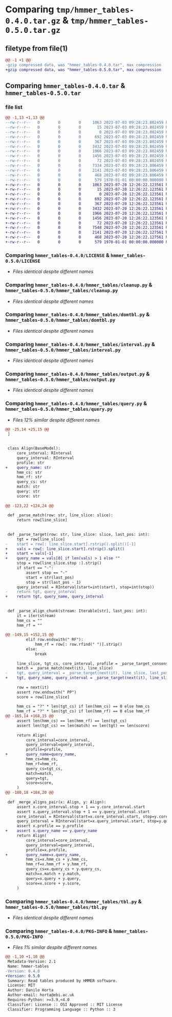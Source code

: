 # Comparing `tmp/hmmer_tables-0.4.0.tar.gz` & `tmp/hmmer_tables-0.5.0.tar.gz`

## filetype from file(1)

```diff
@@ -1 +1 @@
-gzip compressed data, was "hmmer_tables-0.4.0.tar", max compression
+gzip compressed data, was "hmmer_tables-0.5.0.tar", max compression
```

## Comparing `hmmer_tables-0.4.0.tar` & `hmmer_tables-0.5.0.tar`

### file list

```diff
@@ -1,13 +1,13 @@
--rw-r--r--   0        0        0     1063 2023-07-03 09:28:23.802459 hmmer_tables-0.4.0/LICENSE
--rw-r--r--   0        0        0       15 2023-07-03 09:28:23.802459 hmmer_tables-0.4.0/README.md
--rw-r--r--   0        0        0        0 2023-07-03 09:28:23.802459 hmmer_tables-0.4.0/hmmer_tables/__init__.py
--rw-r--r--   0        0        0      692 2023-07-03 09:28:23.802459 hmmer_tables-0.4.0/hmmer_tables/cleanup.py
--rw-r--r--   0        0        0      367 2023-07-03 09:28:23.802459 hmmer_tables-0.4.0/hmmer_tables/csv_iter.py
--rw-r--r--   0        0        0     3432 2023-07-03 09:28:23.802459 hmmer_tables-0.4.0/hmmer_tables/domtbl.py
--rw-r--r--   0        0        0     1966 2023-07-03 09:28:23.802459 hmmer_tables-0.4.0/hmmer_tables/interval.py
--rw-r--r--   0        0        0     1456 2023-07-03 09:28:23.802459 hmmer_tables-0.4.0/hmmer_tables/output.py
--rw-r--r--   0        0        0       72 2023-07-03 09:28:23.802459 hmmer_tables-0.4.0/hmmer_tables/path_like.py
--rw-r--r--   0        0        0     7334 2023-07-03 09:28:23.806459 hmmer_tables-0.4.0/hmmer_tables/query.py
--rw-r--r--   0        0        0     2141 2023-07-03 09:28:23.806459 hmmer_tables-0.4.0/hmmer_tables/tbl.py
--rw-r--r--   0        0        0      468 2023-07-03 09:28:23.806459 hmmer_tables-0.4.0/pyproject.toml
--rw-r--r--   0        0        0      579 1970-01-01 00:00:00.000000 hmmer_tables-0.4.0/PKG-INFO
+-rw-r--r--   0        0        0     1063 2023-07-20 12:26:22.123561 hmmer_tables-0.5.0/LICENSE
+-rw-r--r--   0        0        0       15 2023-07-20 12:26:22.123561 hmmer_tables-0.5.0/README.md
+-rw-r--r--   0        0        0        0 2023-07-20 12:26:22.123561 hmmer_tables-0.5.0/hmmer_tables/__init__.py
+-rw-r--r--   0        0        0      692 2023-07-20 12:26:22.123561 hmmer_tables-0.5.0/hmmer_tables/cleanup.py
+-rw-r--r--   0        0        0      367 2023-07-20 12:26:22.123561 hmmer_tables-0.5.0/hmmer_tables/csv_iter.py
+-rw-r--r--   0        0        0     3432 2023-07-20 12:26:22.123561 hmmer_tables-0.5.0/hmmer_tables/domtbl.py
+-rw-r--r--   0        0        0     1966 2023-07-20 12:26:22.123561 hmmer_tables-0.5.0/hmmer_tables/interval.py
+-rw-r--r--   0        0        0     1456 2023-07-20 12:26:22.123561 hmmer_tables-0.5.0/hmmer_tables/output.py
+-rw-r--r--   0        0        0       72 2023-07-20 12:26:22.123561 hmmer_tables-0.5.0/hmmer_tables/path_like.py
+-rw-r--r--   0        0        0     7548 2023-07-20 12:26:22.123561 hmmer_tables-0.5.0/hmmer_tables/query.py
+-rw-r--r--   0        0        0     2141 2023-07-20 12:26:22.127561 hmmer_tables-0.5.0/hmmer_tables/tbl.py
+-rw-r--r--   0        0        0      468 2023-07-20 12:26:22.127561 hmmer_tables-0.5.0/pyproject.toml
+-rw-r--r--   0        0        0      579 1970-01-01 00:00:00.000000 hmmer_tables-0.5.0/PKG-INFO
```

### Comparing `hmmer_tables-0.4.0/LICENSE` & `hmmer_tables-0.5.0/LICENSE`

 * *Files identical despite different names*

### Comparing `hmmer_tables-0.4.0/hmmer_tables/cleanup.py` & `hmmer_tables-0.5.0/hmmer_tables/cleanup.py`

 * *Files identical despite different names*

### Comparing `hmmer_tables-0.4.0/hmmer_tables/domtbl.py` & `hmmer_tables-0.5.0/hmmer_tables/domtbl.py`

 * *Files identical despite different names*

### Comparing `hmmer_tables-0.4.0/hmmer_tables/interval.py` & `hmmer_tables-0.5.0/hmmer_tables/interval.py`

 * *Files identical despite different names*

### Comparing `hmmer_tables-0.4.0/hmmer_tables/output.py` & `hmmer_tables-0.5.0/hmmer_tables/output.py`

 * *Files identical despite different names*

### Comparing `hmmer_tables-0.4.0/hmmer_tables/query.py` & `hmmer_tables-0.5.0/hmmer_tables/query.py`

 * *Files 12% similar despite different names*

```diff
@@ -25,14 +25,15 @@
 ]
 
 
 class Align(BaseModel):
     core_interval: RInterval
     query_interval: RInterval
     profile: str
+    query_name: str
     hmm_cs: str
     hmm_rf: str
     query_cs: str
     match: str
     query: str
     score: str
 
@@ -123,22 +124,24 @@
 
 def _parse_match(row: str, line_slice: slice):
     return row[line_slice]
 
 
 def _parse_target(row: str, line_slice: slice, last_pos: int):
     tgt = row[line_slice]
-    start = row[: line_slice.start].rstrip().split()[-1]
+    vals = row[: line_slice.start].rstrip().split()
+    start = vals[-1]
+    query_name = vals[0] if len(vals) > 1 else ""
     stop = row[line_slice.stop :].strip()
     if start == "-":
         assert stop == "-"
         start = str(last_pos)
         stop = str(last_pos - 1)
     query_interval = RInterval(start=int(start), stop=int(stop))
-    return tgt, query_interval
+    return tgt, query_name, query_interval
 
 
 def _parse_align_chunk(stream: Iterable[str], last_pos: int):
     it = iter(stream)
     hmm_cs = ""
     hmm_rf = ""
 
@@ -149,15 +152,15 @@
         elif row.endswith(" RF"):
             hmm_rf = row[: row.rfind(" ")].strip()
         else:
             break
 
     line_slice, tgt_cs, core_interval, profile = _parse_target_consensus(row)
     match = _parse_match(next(it), line_slice)
-    tgt, query_interval = _parse_target(next(it), line_slice, last_pos)
+    tgt, query_name, query_interval = _parse_target(next(it), line_slice, last_pos)
 
     row = next(it)
     assert row.endswith(" PP")
     score = row[line_slice]
 
     hmm_cs = "?" * len(tgt_cs) if len(hmm_cs) == 0 else hmm_cs
     hmm_rf = "?" * len(tgt_cs) if len(hmm_rf) == 0 else hmm_rf
@@ -165,14 +168,15 @@
     assert len(hmm_cs) == len(hmm_rf) == len(tgt_cs)
     assert len(tgt_cs) == len(match) == len(tgt) == len(score)
 
     return Align(
         core_interval=core_interval,
         query_interval=query_interval,
         profile=profile,
+        query_name=query_name,
         hmm_cs=hmm_cs,
         hmm_rf=hmm_rf,
         query_cs=tgt_cs,
         match=match,
         query=tgt,
         score=score,
     )
@@ -180,18 +184,20 @@
 
 def _merge_aligns_pair(x: Align, y: Align):
     assert x.core_interval.stop + 1 == y.core_interval.start
     assert x.query_interval.stop + 1 == y.query_interval.start
     core_interval = RInterval(start=x.core_interval.start, stop=y.core_interval.stop)
     query_interval = RInterval(start=x.query_interval.start, stop=y.query_interval.stop)
     assert x.profile == y.profile
+    assert x.query_name == y.query_name
     return Align(
         core_interval=core_interval,
         query_interval=query_interval,
         profile=x.profile,
+        query_name=x.query_name,
         hmm_cs=x.hmm_cs + y.hmm_cs,
         hmm_rf=x.hmm_rf + y.hmm_rf,
         query_cs=x.query_cs + y.query_cs,
         match=x.match + y.match,
         query=x.query + y.query,
         score=x.score + y.score,
     )
```

### Comparing `hmmer_tables-0.4.0/hmmer_tables/tbl.py` & `hmmer_tables-0.5.0/hmmer_tables/tbl.py`

 * *Files identical despite different names*

### Comparing `hmmer_tables-0.4.0/PKG-INFO` & `hmmer_tables-0.5.0/PKG-INFO`

 * *Files 1% similar despite different names*

```diff
@@ -1,10 +1,10 @@
 Metadata-Version: 2.1
 Name: hmmer-tables
-Version: 0.4.0
+Version: 0.5.0
 Summary: Read tables produced by HMMER software.
 License: MIT
 Author: Danilo Horta
 Author-email: horta@ebi.ac.uk
 Requires-Python: >=3.9,<4.0
 Classifier: License :: OSI Approved :: MIT License
 Classifier: Programming Language :: Python :: 3
```

